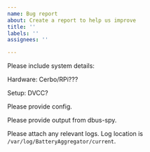 ```yaml
---
name: Bug report
about: Create a report to help us improve
title: ''
labels: ''
assignees: ''

---
```


Please include system details:

Hardware: Cerbo/RPi???

Setup: DVCC?

Please provide config.

Please provide output from dbus-spy.

Please attach any relevant logs. Log location is `/var/log/BatteryAggregator/current`.
